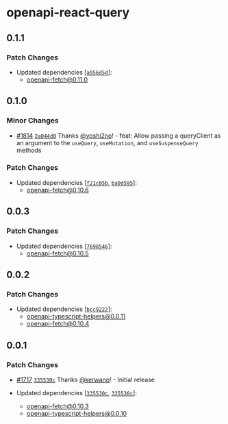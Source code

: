 # openapi-react-query

## 0.1.1

### Patch Changes

- Updated dependencies [[`a956d5d`](https://github.com/openapi-ts/openapi-typescript/commit/a956d5d8480834402536283ee2f24ce8086698dc)]:
  - openapi-fetch@0.11.0

## 0.1.0

### Minor Changes

- [#1814](https://github.com/openapi-ts/openapi-typescript/pull/1814) [`2a044d0`](https://github.com/openapi-ts/openapi-typescript/commit/2a044d029ec089e391703a4cdc1340f3b5c1b543) Thanks [@yoshi2no](https://github.com/yoshi2no)! - feat: Allow passing a queryClient as an argument to the `useQuery`, `useMutation`, and `useSuspenseQuery` methods

### Patch Changes

- Updated dependencies [[`f21c05b`](https://github.com/openapi-ts/openapi-typescript/commit/f21c05b9afcc89ee6ef73edab4045620b410eb01), [`ba0d595`](https://github.com/openapi-ts/openapi-typescript/commit/ba0d595556661053b5ef310afafec4fcc116e206)]:
  - openapi-fetch@0.10.6

## 0.0.3

### Patch Changes

- Updated dependencies [[`7698546`](https://github.com/openapi-ts/openapi-typescript/commit/76985467402dc52d705902c21159387ddaff3519)]:
  - openapi-fetch@0.10.5

## 0.0.2

### Patch Changes

- Updated dependencies [[`bcc9222`](https://github.com/openapi-ts/openapi-typescript/commit/bcc92223c83ba074316e17534a173fee8da9cd41)]:
  - openapi-typescript-helpers@0.0.11
  - openapi-fetch@0.10.4

## 0.0.1

### Patch Changes

- [#1717](https://github.com/openapi-ts/openapi-typescript/pull/1717) [`335530c`](https://github.com/openapi-ts/openapi-typescript/commit/335530c4f8f966d0154f19504585c462f5f5a409) Thanks [@kerwanp](https://github.com/kerwanp)! - Initial release

- Updated dependencies [[`335530c`](https://github.com/openapi-ts/openapi-typescript/commit/335530c4f8f966d0154f19504585c462f5f5a409), [`335530c`](https://github.com/openapi-ts/openapi-typescript/commit/335530c4f8f966d0154f19504585c462f5f5a409)]:
  - openapi-fetch@0.10.3
  - openapi-typescript-helpers@0.0.10
